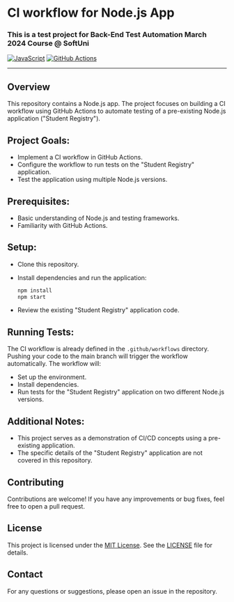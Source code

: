 # CI workflow for Node.js App
### This is a test project for **Back-End Test Automation** March 2024 Course @ SoftUni

[![JavaScript](https://img.shields.io/badge/Made%20with-JavaScript-F7DF1E.svg)](https://developer.mozilla.org/en-US/docs/Web/JavaScript)
[![GitHub Actions](https://img.shields.io/badge/CI-GitHub%20Actions-2088FF.svg)](https://github.com/features/actions)

---
## Overview
This repository contains a Node.js app. The project focuses on building a CI workflow using GitHub Actions to automate testing of a pre-existing Node.js application ("Student Registry").

## Project Goals:

- Implement a CI workflow in GitHub Actions.
- Configure the workflow to run tests on the "Student Registry" application.
- Test the application using multiple Node.js versions.

## Prerequisites:

- Basic understanding of Node.js and testing frameworks.
- Familiarity with GitHub Actions.
  
## Setup:

- Clone this repository.
- Install dependencies and run the application:
  
  ``` sh
  npm install
  npm start
  ```
  
- Review the existing "Student Registry" application code.
  
## Running Tests:

The CI workflow is already defined in the `.github/workflows` directory. Pushing your code to the main branch will trigger the workflow automatically. The workflow will:

- Set up the environment.
- Install dependencies.
- Run tests for the "Student Registry" application on two different Node.js versions.
## Additional Notes:

- This project serves as a demonstration of CI/CD concepts using a pre-existing application.
- The specific details of the "Student Registry" application are not covered in this repository.

## Contributing
Contributions are welcome! If you have any improvements or bug fixes, feel free to open a pull request.

## License
This project is licensed under the [MIT License](LICENSE). See the [LICENSE](LICENSE) file for details.

## Contact
For any questions or suggestions, please open an issue in the repository.
